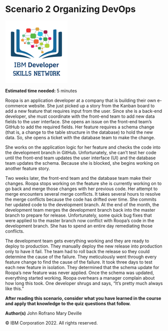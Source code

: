 # Scenario 2 Organizing DevOps

<img src="../IDSNlogo.png" width=200>

__Estimated time needed:__ 5 minutes

Roopa is an application developer at a company that is building their own e-commerce website. She just picked up a story from the Kanban board to add a new feature that requires input from the user. Since she is a back-end developer, she must coordinate with the front-end team to add new data fields to the user interface. She opens an issue on the front-end team’s GitHub to add the required fields. Her feature requires a schema change (that is, a change to the table structure in the database) to hold the new data. So, she opens a ticket with the database team to make the change.

She works on the application logic for her feature and checks the code into the development branch in GitHub. Unfortunately, she can’t test her code until the front-end team updates the user interface (UI) and the database team updates the schema. Because she is blocked, she begins working on another feature story.

Two weeks later, the front-end team and the database team make their changes. Roopa stops working on the feature she is currently working on to go back and merge those changes with her previous code. Her attempt to merge encounters several merge conflicts. It takes several hours to resolve the merge conflicts because the code has drifted over time. She commits her updated code to the development branch. At the end of the month, the development team merges the development branch back into the master branch to prepare for release. Unfortunately, some quick bug fixes that were applied to the master branch now conflict with Roopa’s code in the development branch. She has to spend an entire day remediating those conflicts.

The development team gets everything working and they are ready to deploy to production. They manually deploy the new release into production only to have it fail. The team had to roll back the release so they could determine the cause of the failure. They meticulously went through every feature change to find the cause of the failure. It took three days to test each new feature in isolation. They determined that the schema update for Roopa’s new feature was never applied. Once the schema was updated, everything started working. Roopa overhears a manager complain about how long this took. One developer shrugs and says, “It’s pretty much always like this.”

__After reading this scenario, consider what you have learned in the course and apply that knowledge to the quiz questions that follow.__

__Author(s)__
John Rofrano
Mary Deville

© IBM Corporation 2022. All rights reserved.